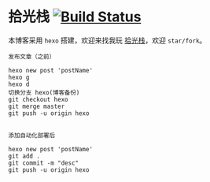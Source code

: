 # 拾光栈  [![Build Status](https://travis-ci.org/awaity/awaity.github.io.svg?branch=hexo)](https://travis-ci.org/awaity/awaity.github.io)

本博客采用 `hexo` 搭建，欢迎来找我玩 [拾光栈](https://www.awaity.cn)，欢迎 `star/fork`。





```
发布文章（之前）

hexo new post 'postName'
hexo g 
hexo d
切换分支 hexo(博客备份)
git checkout hexo
git merge master 
git push -u origin hexo


```

```
添加自动化部署后

hexo new post 'postName'
git add .
git commit -m "desc"
git push -u origin hexo

```

